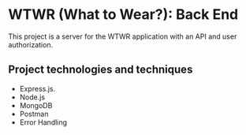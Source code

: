 # WTWR (What to Wear?): Back End

This project is a server for the WTWR application with an API and user authorization.

## Project technologies and techniques

- Express.js.
- Node.js
- MongoDB
- Postman
- Error Handling
